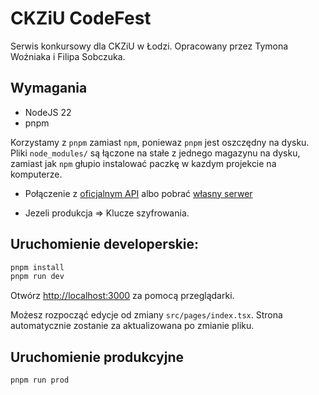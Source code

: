 # CKZiU CodeFest

Serwis konkursowy dla CKZiU w Łodzi.
Opracowany przez Tymona Woźniaka i Filipa Sobczuka.

## Wymagania

* NodeJS 22
* pnpm

Korzystamy z `pnpm` zamiast `npm`, poniewaz `pnpm` jest oszczędny na dysku. Pliki `node_modules/` są łączone na stałe z
jednego magazynu na dysku, zamiast jak `npm` głupio instalować paczkę w kazdym projekcie na komputerze.

* Połączenie z [oficjalnym API](https://api.ckziucodefest.pl/) albo
  pobrać [własny serwer](https://github.com/Moderrek/ckziu-codefest-api)

* Jezeli produkcja => Klucze szyfrowania.

## Uruchomienie developerskie:

```bash
pnpm install
pnpm run dev
```

Otwórz [http://localhost:3000](http://localhost:3000) za pomocą przeglądarki.

Możesz rozpocząć edycje od zmiany `src/pages/index.tsx`. Strona automatycznie zostanie za aktualizowana po zmianie
pliku.

## Uruchomienie produkcyjne

```bash
pnpm run prod
```
